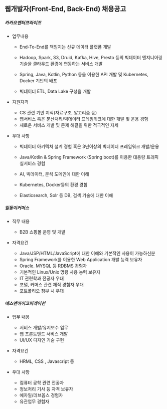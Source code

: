 ## 웹개발자(Front-End, Back-End) 채용공고

##### 카카오엔터프라이즈

* 업무내용

  * End-To-End를 책임지는 신규 데이터 플랫폼 개발

  * Hadoop, Spark, S3, Druid, Kafka, Hive, Presto 등의 빅데이터 엔지니어링 기술을 클라우드 환경에 연동하는 서비스 개발

  * Spring, Java, Kotlin, Python 등을 이용한 API 개발 및 Kubernetes, Docker 기반의 배포

  * 빅데이터 ETL, Data Lake 구성을 개발

    

* 지원자격
  * CS 관련 기반 지식(자료구조, 알고리즘 등)
  *  웹서비스 혹은 분산처리/빅데이터 프레임워크에 대한 개발 및 운용 경험
  * 새로운 서비스 개발 및 문제 해결을 위한 적극적인 자세



* 우대 사항

  * 빅데이터 아키텍처 설계 경험 혹은 3년이상의 빅데이터 프레임워크 개발/운용

  * Java/Kotlin & Spring Framework (Spring boot)를 이용한 대용량 트래픽 실서비스 경험

  * AI, 빅데이터, 분석 도메인에 대한 이해

  * Kubernetes, Docker등의 환경 경험

  * Elasticsearch, Solr 등 DB, 검색 기술에 대한 이해

    

##### 일동이커머스

* 직무 내용
  * B2B 쇼핑몰 운영 및 개발

* 자격요건
  * Java/JSP/HTML/JavaScript에 대한 이해와 기본적인 사용이 가능하신분
  * Spring Framework를 이용한 Web Application 개발 능력 보유자
  * Oracle. MYSQL 등 RDBMS 경험자
  * 기본적인 Linux/Unix 명령 사용 능력 보유자
  * IT 관련학과 전공자 우대
  * 포털, 커머스 관련 재직 경험자 우대
  * 포트폴리오 첨부 시 우대



##### 에스앤아이코퍼레이션

* 업무 내용
  * 서비스 개발/유지보수 업무
  * 웹 프론트엔드 서비스 개발
  * UI/UX 디자인 기술 구현

* 자격요건
  * HRML, CSS , Javascript 등

* 우대 사항
  * 컴퓨터 공학 관련 전공자
  * 정보처리 기사 등 자격 보유자
  * 에자일/데브옵스 경험자
  * 유관업무 경험자